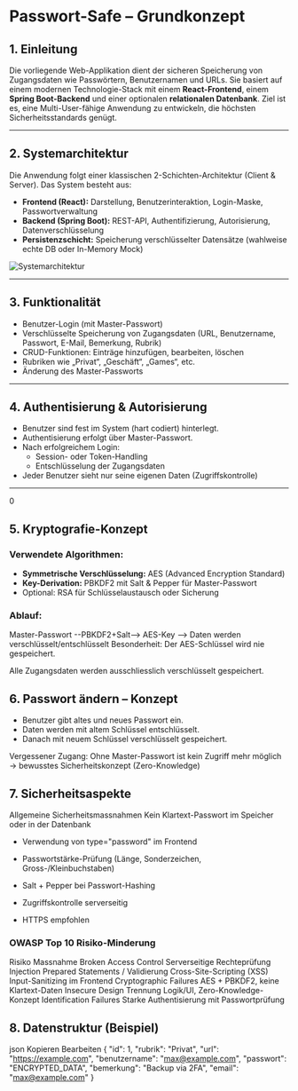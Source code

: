 # Passwort-Safe – Grundkonzept

## 1. Einleitung

Die vorliegende Web-Applikation dient der sicheren Speicherung von Zugangsdaten wie Passwörtern, Benutzernamen und URLs. Sie basiert auf einem modernen Technologie-Stack mit einem **React-Frontend**, einem **Spring Boot-Backend** und einer optionalen **relationalen Datenbank**. Ziel ist es, eine Multi-User-fähige Anwendung zu entwickeln, die höchsten Sicherheitsstandards genügt.

---

## 2. Systemarchitektur

Die Anwendung folgt einer klassischen 2-Schichten-Architektur (Client & Server). Das System besteht aus:

- **Frontend (React):** Darstellung, Benutzerinteraktion, Login-Maske, Passwortverwaltung
- **Backend (Spring Boot):** REST-API, Authentifizierung, Autorisierung, Datenverschlüsselung
- **Persistenzschicht:** Speicherung verschlüsselter Datensätze (wahlweise echte DB oder In-Memory Mock)

![Systemarchitektur](./bilder/architektur.png)

---

## 3. Funktionalität

- Benutzer-Login (mit Master-Passwort)
- Verschlüsselte Speicherung von Zugangsdaten (URL, Benutzername, Passwort, E-Mail, Bemerkung, Rubrik)
- CRUD-Funktionen: Einträge hinzufügen, bearbeiten, löschen
- Rubriken wie „Privat“, „Geschäft“, „Games“, etc.
- Änderung des Master-Passworts

---

## 4. Authentisierung & Autorisierung

- Benutzer sind fest im System (hart codiert) hinterlegt.
- Authentisierung erfolgt über Master-Passwort.
- Nach erfolgreichem Login:
  - Session- oder Token-Handling
  - Entschlüsselung der Zugangsdaten
- Jeder Benutzer sieht nur seine eigenen Daten (Zugriffskontrolle)

---
0
## 5. Kryptografie-Konzept

### Verwendete Algorithmen:

- **Symmetrische Verschlüsselung:** AES (Advanced Encryption Standard)
- **Key-Derivation:** PBKDF2 mit Salt & Pepper für Master-Passwort
- Optional: RSA für Schlüsselaustausch oder Sicherung

### Ablauf:

Master-Passwort --PBKDF2+Salt--> AES-Key --> Daten werden verschlüsselt/entschlüsselt
Besonderheit:
Der AES-Schlüssel wird nie gespeichert.

Alle Zugangsdaten werden ausschliesslich verschlüsselt gespeichert.

## 6. Passwort ändern – Konzept
- Benutzer gibt altes und neues Passwort ein.
- Daten werden mit altem Schlüssel entschlüsselt.
- Danach mit neuem Schlüssel verschlüsselt gespeichert.

Vergessener Zugang:
Ohne Master-Passwort ist kein Zugriff mehr möglich → bewusstes Sicherheitskonzept (Zero-Knowledge)

## 7. Sicherheitsaspekte
Allgemeine Sicherheitsmassnahmen
Kein Klartext-Passwort im Speicher oder in der Datenbank

- Verwendung von type="password" im Frontend

- Passwortstärke-Prüfung (Länge, Sonderzeichen, Gross-/Kleinbuchstaben)

- Salt + Pepper bei Passwort-Hashing

- Zugriffskontrolle serverseitig                                                                                                                    

- HTTPS empfohlen

### OWASP Top 10 Risiko-Minderung
Risiko	                    Massnahme
Broken Access Control	      Serverseitige Rechteprüfung
Injection	                  Prepared Statements / Validierung
Cross-Site-Scripting (XSS)	Input-Sanitizing im Frontend
Cryptographic Failures	    AES + PBKDF2, keine Klartext-Daten
Insecure Design	            Trennung Logik/UI, Zero-Knowledge-Konzept
Identification Failures	    Starke Authentisierung mit Passwortprüfung

## 8. Datenstruktur (Beispiel)
json
Kopieren
Bearbeiten
{
  "id": 1,
  "rubrik": "Privat",
  "url": "https://example.com",
  "benutzername": "max@example.com",
  "passwort": "ENCRYPTED_DATA",
  "bemerkung": "Backup via 2FA",
  "email": "max@example.com"
}